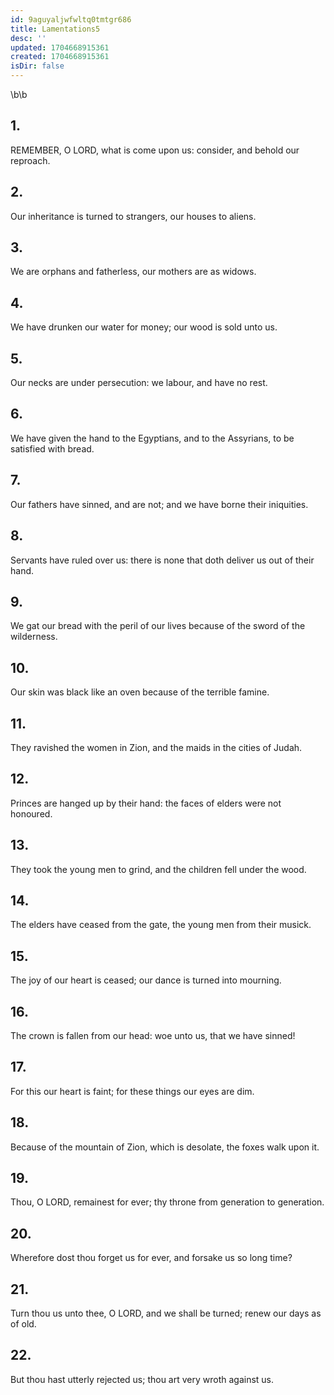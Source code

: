 ```yaml
---
id: 9aguyaljwfwltq0tmtgr686
title: Lamentations5
desc: ''
updated: 1704668915361
created: 1704668915361
isDir: false
---
```

\b\b
## 1.
REMEMBER, O LORD, what is come upon us: consider, and behold our reproach.
## 2.
Our inheritance is turned to strangers, our houses to aliens.
## 3.
We are orphans and fatherless, our mothers are as widows.
## 4.
We have drunken our water for money; our wood is sold unto us.
## 5.
Our necks are under persecution: we labour, and have no rest.
## 6.
We have given the hand to the Egyptians, and to the Assyrians, to be satisfied with bread.
## 7.
Our fathers have sinned, and are not; and we have borne their iniquities.
## 8.
Servants have ruled over us: there is none that doth deliver us out of their hand.
## 9.
We gat our bread with the peril of our lives because of the sword of the wilderness.
## 10.
Our skin was black like an oven because of the terrible famine.
## 11.
They ravished the women in Zion, and the maids in the cities of Judah.
## 12.
Princes are hanged up by their hand: the faces of elders were not honoured.
## 13.
They took the young men to grind, and the children fell under the wood.
## 14.
The elders have ceased from the gate, the young men from their musick.
## 15.
The joy of our heart is ceased; our dance is turned into mourning.
## 16.
The crown is fallen from our head: woe unto us, that we have sinned!
## 17.
For this our heart is faint; for these things our eyes are dim.
## 18.
Because of the mountain of Zion, which is desolate, the foxes walk upon it.
## 19.
Thou, O LORD, remainest for ever; thy throne from generation to generation.
## 20.
Wherefore dost thou forget us for ever, and forsake us so long time?
## 21.
Turn thou us unto thee, O LORD, and we shall be turned; renew our days as of old.
## 22.
But thou hast utterly rejected us; thou art very wroth against us.
